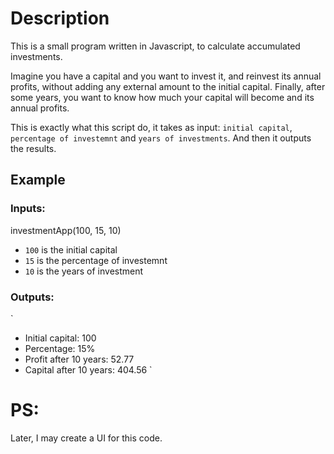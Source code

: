 # Description

This is a small program written in Javascript, to calculate accumulated investments.

Imagine you have a capital and you want to invest it, and reinvest its annual profits, without adding any external amount to the initial capital. Finally, after some years, you want to know how much your capital will become and its annual profits.

This is exactly what this script do, it takes as input: `initial capital`, `percentage of investemnt` and `years of investments`. And then it outputs the results.


## Example 

### Inputs: 
investmentApp(100, 15, 10)
- `100` is the initial capital
- `15` is the percentage of investemnt
- `10` is the years of investment

### Outputs:
`
- Initial capital: 100
- Percentage: 15%
- Profit after 10 years: 52.77
- Capital after 10 years: 404.56
`


# PS:
Later, I may create a UI for this code.

